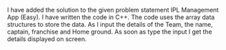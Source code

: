I have added the solution to the given problem statement IPL Management App (Easy). 
I have written the code in C++. The code uses the array data structures to store the data. 
As I input the details of the Team, the name, captain, franchise and Home ground. 
As soon as type the input I get the details displayed on screen.


